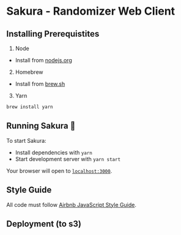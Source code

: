# Sakura - Randomizer Web Client

## Installing Prerequistites
1. Node
  * Install from [nodejs.org](https://nodejs.org)

2. Homebrew
  * Install from [brew.sh](https://brew.sh/)

3. Yarn
```sh
brew install yarn
```

## Running Sakura 🚀
To start Sakura:
  * Install dependencies with `yarn`
  * Start development server with `yarn start`

Your browser will open to [`localhost:3000`](http://localhost:3000).

## Style Guide
All code must follow [Airbnb JavaScript Style Guide](https://github.com/airbnb/javascript).

## Deployment (to s3)
